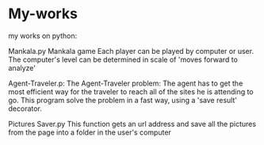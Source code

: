 My-works
========

my works on python:


Mankala.py
Mankala game
Each player can be played by computer or user.
The computer's level can be determined in scale of 'moves forward to analyze'

Agent-Traveler.p:
The Agent-Traveler problem:
The agent has to get the most efficient way for the traveler to reach
all of the sites he is attending to go.
This program solve the problem in a fast way, using a 'save result' decorator.

Pictures Saver.py
This function gets an url address and save all the pictures from the
page into a folder in the user's computer
